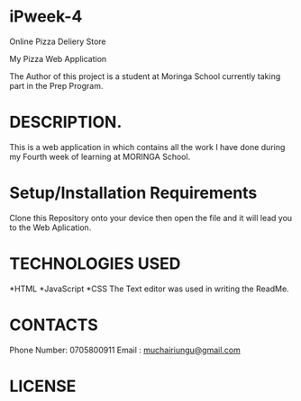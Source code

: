 # iPweek-4
Online Pizza Deliery Store

My Pizza Web Application

The Author of this project is a student at Moringa School currently taking part in the Prep Program.

# DESCRIPTION.
This is a web application in which contains all the work I have done during my Fourth week of learning at MORINGA School.

# Setup/Installation Requirements
Clone this Repository onto your device then open the file and it will lead you to the Web Aplication.

# TECHNOLOGIES USED
*HTML
*JavaScript
*CSS
The Text editor was used in writing the ReadMe.
# CONTACTS
Phone Number: 0705800911 Email : muchairiungu@gmail.com

# LICENSE
